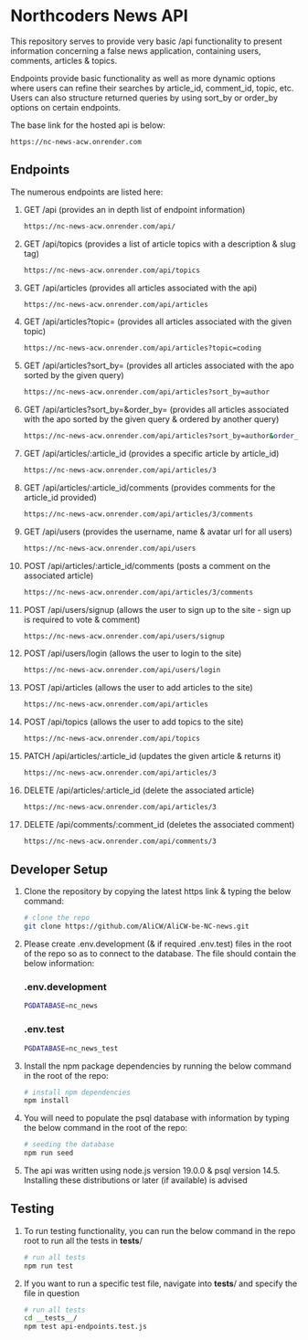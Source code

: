 # Northcoders News API

This repository serves to provide very basic /api functionality to present information concerning a false news application, containing users, comments, articles & topics.

Endpoints provide basic functionality as well as more dynamic options where users can refine their searches by article_id, comment_id, topic, etc. Users can also structure returned queries by using sort_by or order_by options on certain endpoints.

The base link for the hosted api is below:

    https://nc-news-acw.onrender.com

## Endpoints

The numerous endpoints are listed here:

   
1. GET /api 
(provides an in depth list of endpoint information)
    
    ```bash
    https://nc-news-acw.onrender.com/api/
    ```

2. GET /api/topics
(provides a list of article topics with a description & slug tag)

    ```bash
    https://nc-news-acw.onrender.com/api/topics
    ```

3. GET /api/articles
(provides all articles associated with the api)

    ```bash
    https://nc-news-acw.onrender.com/api/articles
    ```

4. GET /api/articles?topic=<query-here>
(provides all articles associated with the given topic)

    ```bash
    https://nc-news-acw.onrender.com/api/articles?topic=coding
    ```

5. GET /api/articles?sort_by=<query-here>
(provides all articles associated with the apo sorted by the given query)
    
    ```bash
    https://nc-news-acw.onrender.com/api/articles?sort_by=author
    ```

6. GET /api/articles?sort_by=<query-here>&order_by=<query-here>
(provides all articles associated with the apo sorted by the given query & ordered by another query)

    ```bash
    https://nc-news-acw.onrender.com/api/articles?sort_by=author&order_by=asc
    ```

7. GET /api/articles/:article_id
(provides a specific article by article_id)

    ```bash
    https://nc-news-acw.onrender.com/api/articles/3
    ```

8. GET /api/articles/:article_id/comments
(provides comments for the article_id provided)

    ```bash
    https://nc-news-acw.onrender.com/api/articles/3/comments
    ```

9. GET /api/users
(provides the username, name & avatar url for all users)

    ```bash
    https://nc-news-acw.onrender.com/api/users
    ```

10. POST /api/articles/:article_id/comments
(posts a comment on the associated article)

    ```bash
    https://nc-news-acw.onrender.com/api/articles/3/comments
    ```

11. POST /api/users/signup
    (allows the user to sign up to the site - sign up is required to vote & comment)
    ```bash
    https://nc-news-acw.onrender.com/api/users/signup
    ```

12. POST /api/users/login
    (allows the user to login to the site)
    ```bash
    https://nc-news-acw.onrender.com/api/users/login
    ```

13. POST /api/articles
    (allows the user to add articles to the site)
    ```bash
    https://nc-news-acw.onrender.com/api/articles
    ```
    
14. POST /api/topics
    (allows the user to add topics to the site)
    ```bash
    https://nc-news-acw.onrender.com/api/topics
    ```

15. PATCH /api/articles/:article_id
    (updates the given article & returns it)

    ```bash
    https://nc-news-acw.onrender.com/api/articles/3
    ```

16. DELETE /api/articles/:article_id
    (delete the associated article)

    ```bash
    https://nc-news-acw.onrender.com/api/articles/3
    ```

17. DELETE /api/comments/:comment_id
    (deletes the associated comment)

    ```bash
    https://nc-news-acw.onrender.com/api/comments/3
    ```

## Developer Setup

1. Clone the repository by copying the latest https link & typing the below command:

    ```bash
    # clone the repo
    git clone https://github.com/AliCW/AliCW-be-NC-news.git
    ```

2. Please create .env.development (& if required .env.test) files in the root of the repo so as to connect to the database. The file should contain the below information:

    ### .env.development
    ```bash
    PGDATABASE=nc_news
    ```

    ### .env.test
    ```bash
    PGDATABASE=nc_news_test
    ```

3. Install the npm package dependencies by running the below command in the root of the repo:

    ```bash
    # install npm dependencies
    npm install
    ```

4. You will need to populate the psql database with information by typing the below command in the root of the repo:

    ```bash
    # seeding the database
    npm run seed
    ```

5. The api was written using node.js version 19.0.0 & psql version 14.5. Installing these distributions or later (if available) is advised

## Testing

1. To run testing functionality, you can run the below command in the repo root to run all the tests in __tests__/

    ```bash
    # run all tests
    npm run test
    ```

2. If you want to run a specific test file, navigate into __tests__/ and specify the file in question

    ```bash
    # run all tests
    cd __tests__/
    npm test api-endpoints.test.js
    ```
